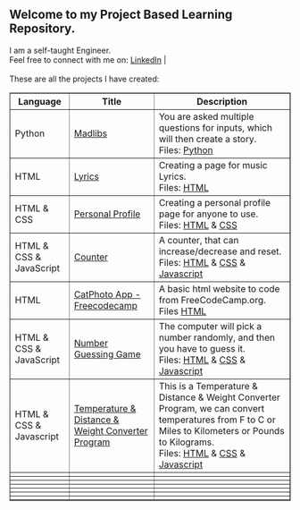 ## Welcome to my Project Based Learning Repository.
I am a self-taught Engineer.<br>
Feel free to connect with me on: <a href="https://www.linkedin.com/in/hidhavaldesai/">LinkedIn</a> |
<br><br>
These are all the projects I have created: <br>
<table border="1">
    <tr>
        <th>Language</th>
        <th>Title</th>
        <th>Description</th>
    </tr>
        <tr>
        <td>Python</td>
        <td><a href="./python-projects/madlibs-game.py">Madlibs</a></td>
        <td>You are asked multiple questions for inputs, which will then create a story. <br> Files: <a href="./python-projects/madlibs-game.py">Python</a></td>
        </tr>
        <tr>
        <td>HTML</td>
        <td><a href="./html-css-javascript-projects/lyrics.html">Lyrics</a></td>
        <td>Creating a page for music Lyrics. <br> Files: <a href="./html-css-javascript-projects/lyrics.html">HTML</a></td>
        </tr>
        <tr>
        <td>HTML & CSS</td>
        <td><a href="./html-css-javascript-projects/personal_profile.html">Personal Profile</a></td>
        <td>Creating a personal profile page for anyone to use.<br> Files: <a href="./html-css-javascript-projects/personal_profile.html">HTML</a> & <a href="./html-css-javascript-projects/personal_profile.css">CSS</td>
        </tr>
        <tr>
        <td>HTML & CSS & JavaScript</td>
        <td><a href="./html-css-javascript-projects/counter.html">Counter</a></td>
        <td>A counter, that can increase/decrease and reset.<br> Files: <a href="./html-css-javascript-projects/counter.html">HTML</a> & <a href="./html-css-javascript-projects/counter.css">CSS</a> & <a href="/html-css-javascript-projects/counter.js">Javascript</a></td>
        </tr>
        <tr>
        <td>HTML</td>
        <td><a href="./html-css-javascript-projects/freecodecamp_cat_photo_app.html">CatPhoto App - Freecodecamp</a></td>
        <td>A basic html website to code from FreeCodeCamp.org.<br> Files <a href="./html-css-javascript-projects/freecodecamp_cat_photo_app.html">HTML</a></td>
        </tr>
        <tr>
        <td>HTML & CSS & JavaScript</td>
        <td><a href="./html-css-javascript-projects/number-guessing-game.html">Number Guessing Game</a></td>
        <td>The computer will pick a number randomly, and then you have to guess it. <br> Files: <a href="./html-css-javascript-projects/number-guessing-game.html">HTML</a> & <a href="./html-css-javascript-projects/number-guessing-game.css">CSS</a> & <a href="./html-css-javascript-projects/number-guessing-game.js">Javascript</a></td>
        </tr>
        <tr>
        <td>HTML & CSS & Javascript</td>
        <td><a href="./html-css-javascript-projects/temperature-conversion-program.html">Temperature & Distance & Weight Converter Program</a></td>
        <td>This is a Temperature & Distance & Weight Converter Program, we can convert temperatures from F to C or Miles to Kilometers or Pounds to Kilograms. <br> Files: <a href="./html-css-javascript-projects/temperature-conversion-program.html">HTML</a> & <a href="./html-css-javascript-projects/temperature-conversion-program.css">CSS</a> & <a href="./html-css-javascript-projects/temperature-conversion-program.js">Javascript</a></td>
        </tr>
        <tr>
        <td></td>
        <td></td>
        <td></td>
        </tr>
        <tr>
        <td></td>
        <td></td>
        <td></td>
        </tr>
        <tr>
        <td></td>
        <td></td>
        <td></td>
        </tr>
        <tr>
        <td></td>
        <td></td>
        <td></td>
        </tr>
        <tr>
        <td></td>
        <td></td>
        <td></td>
        </tr>
        <tr>
        <td></td>
        <td></td>
        <td></td>
        </tr>
        <tr>
        <td></td>
        <td></td>
        <td></td>
        </tr>
</table>